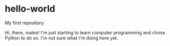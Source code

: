 # hello-world
My first repository

Hi, there, mates! I'm just starting to learn computer programming and chose Python to do so.
I'm not sure what I'm doing here yet.
